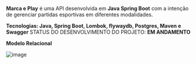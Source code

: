 **Marca e Play** é uma API desenvolvida em **Java Spring Boot** com a intenção de gerenciar partidas esportivas em diferentes modalidades.

**Tecnologias: Java, Spring Boot, Lombok, flywaydb, Postgres, Maven e Swagger**
STATUS DO DESENVOLVIMENTO DO PROJETO: **EM ANDAMENTO**

**Modelo Relacional**

![image](https://github.com/user-attachments/assets/687b4251-8300-4836-af8b-b86024774817)
